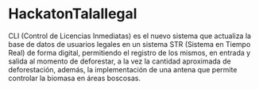 # HackatonTalaIlegal
CLI (Control de Licencias Inmediatas) es el nuevo sistema que actualiza la base de datos de usuarios legales en un sistema STR (Sistema en Tiempo Real) de forma digital, permitiendo el registro de los mismos, en entrada y salida al momento de deforestar, a la vez la cantidad aproximada de deforestación, además, la implementación de una antena que permite controlar la biomasa en áreas boscosas.
